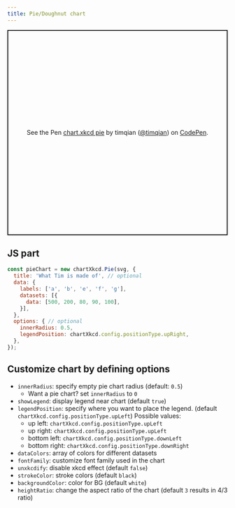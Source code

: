 ```yaml
---
title: Pie/Doughnut chart
---
```


<p class="codepen" data-height="470" data-theme-id="light" data-default-tab="result" data-user="timqian" data-slug-hash="VwZjOPR" style="height: 470px; box-sizing: border-box; display: flex; align-items: center; justify-content: center; border: 2px solid; margin: 1em 0; padding: 1em;" data-pen-title="chart.xkcd pie">
  <span>See the Pen <a href="https://codepen.io/timqian/pen/VwZjOPR/">
  chart.xkcd pie</a> by timqian (<a href="https://codepen.io/timqian">@timqian</a>)
  on <a href="https://codepen.io">CodePen</a>.</span>
</p>
<script async src="https://static.codepen.io/assets/embed/ei.js"></script>

## JS part

```js
const pieChart = new chartXkcd.Pie(svg, {
  title: 'What Tim is made of', // optional
  data: {
    labels: ['a', 'b', 'e', 'f', 'g'],
    datasets: [{
      data: [500, 200, 80, 90, 100],
    }],
  },
  options: { // optional
    innerRadius: 0.5,
    legendPosition: chartXkcd.config.positionType.upRight,
  },
});
```

## Customize chart by defining options

- `innerRadius`: specify empty pie chart radius (default: `0.5`)
  - Want a pie chart? set `innerRadius` to `0`
- `showLegend`: display legend near chart (default `true`)
- `legendPosition`: specify where you want to place the legend. (default `chartXkcd.config.positionType.upLeft`)
  Possible values:
    - up left: `chartXkcd.config.positionType.upLeft`
    - up right: `chartXkcd.config.positionType.upLeft`
    - bottom left: `chartXkcd.config.positionType.downLeft`
    - bottom right: `chartXkcd.config.positionType.downRight`
- `dataColors`: array of colors for different datasets
- `fontFamily`: customize font family used in the chart
- `unxkcdify`: disable xkcd effect (default `false`)
- `strokeColor`: stroke colors (default `black`)
- `backgroundColor`: color for BG (default `white`)
- `heightRatio`: change the aspect ratio of the chart (default `3` results in 4/3 ratio)